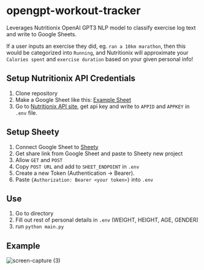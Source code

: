 # opengpt-workout-tracker
Leverages Nutritionix OpenAI GPT3 NLP model to classify exercise log text and write to Google Sheets.

If a user inputs an exercise they did, eg. `ran a 10km marathon`, then this would be categorized into `Running`, and Nutritionix will approximate your `Calories spent` and `exercise duration` based on your given personal info!

## Setup Nutritionix API Credentials
1. Clone repository
2. Make a Google Sheet like this: [Example Sheet](https://docs.google.com/spreadsheets/d/1NbsVkdDllT1oTpDTaZrhtmP0zYPVN6bfJrx5W6LxpiI/edit?usp=sharing)
3. Go to [Nutritionix API site](https://www.nutritionix.com/business/api), get api key and write to `APPID` and `APPKEY` in `.env` file.

## Setup Sheety
1. Connect Google Sheet to [Sheety](https://sheety.co/)
2. Get share link from Google Sheet and paste to Sheety new project
3. Allow `GET` and `POST`
4. Copy `POST URL` and add to `SHEET_ENDPOINT` in `.env`
5. Create a new Token (Authentication -> Bearer).
6. Paste `{Authorization: Bearer <your token>}` into `.env`

## Use
1. Go to directory
2. Fill out rest of personal details in `.env` (WEIGHT, HEIGHT, AGE, GENDER)
3. run `python main.py`
 
## Example
![screen-capture (3)](https://user-images.githubusercontent.com/70384232/154111525-e61de165-5175-4fee-8de2-3b49e4e6b196.gif)
